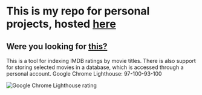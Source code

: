 # This is my repo for personal projects, hosted [here](https://tbermalm.tech)

## Were you looking for [this?](https://github.com/tarekfb/tbermalm/tree/master/quix)
This is a tool for indexing IMDB ratings by movie titles. There is also support for storing selected movies in a database, which is accessed through a personal account. Google Chrome Lighthouse: 97-100-93-100

![Google Chrome Lighthouse rating](chrome-lighthouse.png)
